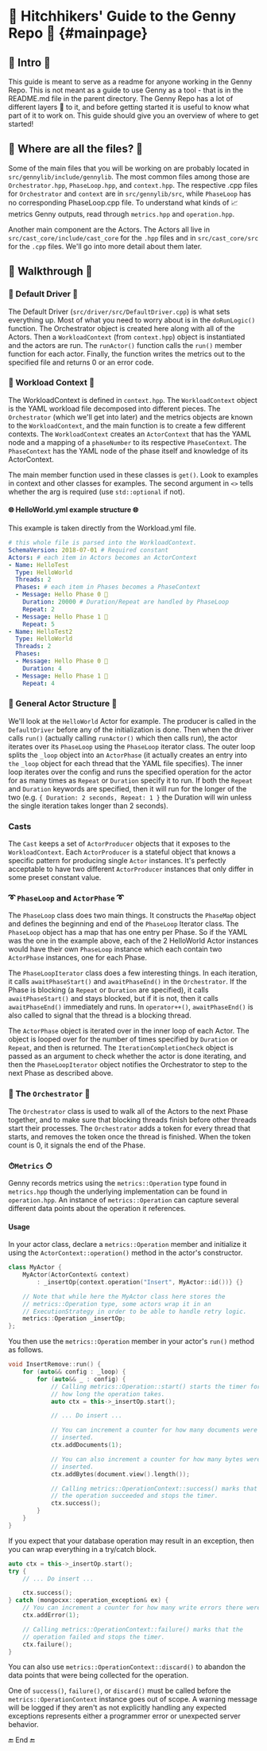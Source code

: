 # 🚀 Hitchhikers' Guide to the Genny Repo 🚀 {#mainpage}

## 🔰 Intro 🔰

This guide is meant to serve as a readme for anyone working in the Genny
Repo. This is not meant as a guide to use Genny as a tool - that is in
the README.md file in the parent directory. The Genny Repo has a lot of
different layers 🍰 to it, and before getting started it is useful to
know what part of it to work on. This guide should give you an overview
of where to get started!

## 📂 Where are all the files? 📂

Some of the main files that you will be working on are probably located
in `src/gennylib/include/gennylib`. The most common files among those
are `Orchestrator.hpp`, `PhaseLoop.hpp`, and `context.hpp`. The
respective .cpp files for `Orchestrator` and `context` are in
`src/gennylib/src`, while `PhaseLoop` has no corresponding PhaseLoop.cpp
file. To understand what kinds of 📈 metrics Genny outputs, read through
`metrics.hpp` and `operation.hpp`.

Another main component are the Actors. The Actors all live in
`src/cast_core/include/cast_core` for the `.hpp` files and in
`src/cast_core/src` for the `.cpp` files. We'll go into more detail
about them later.

## 📜 Walkthrough 📜

### 🚗 Default Driver 🚗

The Default Driver (`src/driver/src/DefaultDriver.cpp`) is what sets
everything up. Most of what you need to worry about is in the
`doRunLogic()` function. The Orchestrator object is created here along
with all of the Actors. Then a `WorkloadContext` (from `context.hpp`)
object is instantiated and the actors are run. The `runActor()` function
calls the `run()` member function for each actor. Finally, the function
writes the metrics out to the specified file and returns 0 or an error
code.

### 👷 Workload Context 👷

The WorkloadContext is defined in `context.hpp`. The `WorkloadContext`
object is the YAML workload file decomposed into different pieces. The
`Orchestrator` (which we'll get into later) and the metrics objects are
known to the `WorkloadContext`, and the main function is to create a few
different contexts. The `WorkloadContext` creates an `ActorContext` that
has the YAML node and a mapping of a `phaseNumber` to its respective
`PhaseContext`. The `PhaseContext` has the YAML node of the phase itself
and knowledge of its ActorContext.

The main member function used in these classes is `get()`. Look to
examples in context and other classes for examples. The second argument
in `<>` tells whether the arg is required (use `std::optional` if not).

#### 🌐 HelloWorld.yml example structure 🌐

This example is taken directly from the Workload.yml file.

```yaml
# this whole file is parsed into the WorkloadContext.
SchemaVersion: 2018-07-01 # Required constant
Actors: # each item in Actors becomes an ActorContext
- Name: HelloTest
  Type: HelloWorld
  Threads: 2
  Phases: # each item in Phases becomes a PhaseContext
  - Message: Hello Phase 0 🐳
    Duration: 20000 # Duration/Repeat are handled by PhaseLoop
    Repeat: 2
  - Message: Hello Phase 1 👬
    Repeat: 5
- Name: HelloTest2
  Type: HelloWorld
  Threads: 2
  Phases:
  - Message: Hello Phase 0 🐳
    Duration: 4
  - Message: Hello Phase 1 👬
    Repeat: 4
```

### 💃 General Actor Structure 💃

We'll look at the `HelloWorld` Actor for example. The producer is called
in the `DefaultDriver` before any of the initialization is done. Then
when the driver calls `run()` (actually calling `runActor()` which then
calls run), the actor iterates over its `PhaseLoop` using the
`PhaseLoop` iterator class. The outer loop splits the `_loop` object
into an `ActorPhase` (it actually creates an entry into `the` `_loop`
object for each thread that the YAML file specifies). The inner loop
iterates over the config and runs the specified operation for the actor
for as many times as `Repeat` or `Duration` specify it to run. If both
the `Repeat` and `Duration` keywords are specified, then it will run for
the longer of the two (e.g. `{ Duration: 2 seconds, Repeat: 1 }` the
Duration will win unless the single iteration takes longer than 2
seconds).

### Casts

The `Cast` keeps a set of `ActorProducer` objects that it exposes to the
`WorkloadContext`. Each `ActorProducer` is a stateful object that knows
a specific pattern for producing single `Actor` instances. It's
perfectly acceptable to have two different `ActorProducer` instances
that only differ in some preset constant value.

### ➰ `PhaseLoop` and `ActorPhase` ➰

The `PhaseLoop` class does two main things. It constructs the `PhaseMap`
object and defines the beginning and end of the `PhaseLoop` Iterator
class. The `PhaseLoop` object has a map that has one entry per Phase. So
if the YAML was the one in the example above, each of the 2 HelloWorld
Actor instances would have their own `PhaseLoop` instance which each
contain two `ActorPhase` instances, one for each Phase.

The `PhaseLoopIterator` class does a few interesting things. In each
iteration, it calls `awaitPhaseStart()` and `awaitPhaseEnd()` in the
`Orchestrator`. If the Phase is blocking (a `Repeat` or `Duration` are
specified), it calls `awaitPhaseStart()` and stays blocked, but if it is
not, then it calls `awaitPhaseEnd()` immediately and runs. In
`operator++()`, `awaitPhaseEnd()` is also called to signal that the
thread is a blocking thread.

The `ActorPhase` object is iterated over in the inner loop of each
Actor. The object is looped over for the number of times specified by
`Duration` or `Repeat`, and then is returned. The
`IterationCompletionCheck` object is passed as an argument to check
whether the actor is done iterating, and then the `PhaseLoopIterator`
object notifies the Orchestrator to step to the next Phase as described
above.

### 🎼 The `Orchestrator` 🎼

The `Orchestrator` class is used to walk all of the Actors to the next
Phase together, and to make sure that blocking threads finish before
other threads start their processes. The `Orchestrator` adds a token for
every thread that starts, and removes the token once the thread is
finished. When the token count is 0, it signals the end of the Phase.

### ⏱`Metrics` ⏱

Genny records metrics using the `metrics::Operation` type found in
`metrics.hpp` though the underlying implementation can be found in
`operation.hpp`. An instance of `metrics::Operation` can capture several
different data points about the operation it references.

#### Usage

In your actor class, declare a `metrics::Operation` member and
initialize it using the `ActorContext::operation()` method in the
actor's constructor.

```cpp
class MyActor {
    MyActor(ActorContext& context)
        : _insertOp{context.operation("Insert", MyActor::id())} {}

    // Note that while here the MyActor class here stores the
    // metrics::Operation type, some actors wrap it in an
    // ExecutionStrategy in order to be able to handle retry logic.
    metrics::Operation _insertOp;
};
```

You then use the `metrics::Operation` member in your actor's `run()`
method as follows.

```cpp
void InsertRemove::run() {
    for (auto&& config : _loop) {
        for (auto&& _ : config) {
            // Calling metrics::Operation::start() starts the timer for
            // how long the operation takes.
            auto ctx = this->_insertOp.start();

            // ... Do insert ...

            // You can increment a counter for how many documents were
            // inserted.
            ctx.addDocuments(1);

            // You can also increment a counter for how many bytes were
            // inserted.
            ctx.addBytes(document.view().length());

            // Calling metrics::OperationContext::success() marks that
            // the operation succeeded and stops the timer.
            ctx.success();
        }
    }
}
```

If you expect that your database operation may result in an exception,
then you can wrap everything in a try/catch block.

```cpp
auto ctx = this->_insertOp.start();
try {
    // ... Do insert ...

    ctx.success();
} catch (mongocxx::operation_exception& ex) {
    // You can increment a counter for how many write errors there were.
    ctx.addError(1);

    // Calling metrics::OperationContext::failure() marks that the
    // operation failed and stops the timer.
    ctx.failure();
}
```

You can also use `metrics::OperationContext::discard()` to abandon the
data points that were being collected for the operation.

One of `success()`, `failure()`, or `discard()` must be called before
the `metrics::OperationContext` instance goes out of scope. A warning
message will be logged if they aren't as not explicitly handling any
expected exceptions represents either a programmer error or unexpected
server behavior.

🔚 End 🔚
